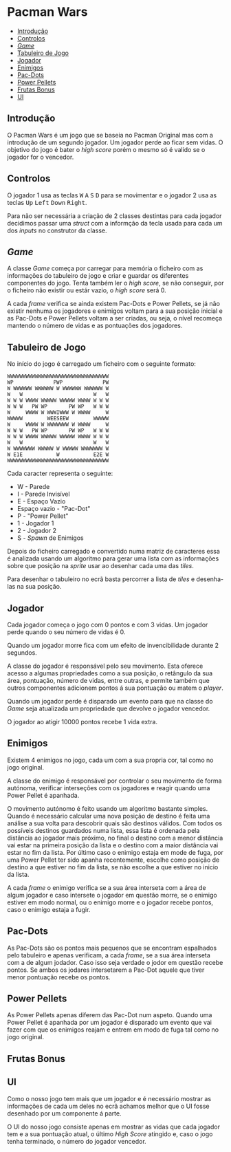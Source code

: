 # Pacman Wars

- [Introdução](#Introdução)
- [Controlos](#Controlos)
- [_Game_](#Game)
- [Tabuleiro de Jogo](#Tabuleiro-de-Jogo)
- [Jogador](#Jogador)
- [Enimigos](#Enimigos)
- [Pac-Dots](#Pac-Dots)
- [Power Pellets](#Power-Pellets)
- [Frutas Bonus](#Frutas-Bonus)
- [UI](#UI)

## Introdução

O Pacman Wars é um jogo que se baseia no Pacman Original mas com a introdução de um segundo jogador. Um jogador perde ao ficar sem vidas. O objetivo do jogo é bater o _high score_ porém o mesmo só é valido se o jogador for o vencedor.

## Controlos

O jogador 1 usa as teclas <kbd>W</kbd> <kbd>A</kbd> <kbd>S</kbd> <kbd>D</kbd> para se movimentar e o jogador 2 usa as teclas <kbd>Up</kbd> <kbd>Left</kbd> <kbd>Down</kbd> <kbd>Right</kbd>.

Para não ser necessária a criação de 2 classes destintas para cada jogador decidimos passar uma _struct_ com a informção da tecla usada para cada um dos _inputs_ no construtor da classe.


## _Game_

A classe _Game_ começa por carregar para memória o ficheiro com as informações do tabuleiro de jogo e criar e guardar os diferentes componentes do jogo. Tenta também ler o _high score_, se não conseguir, por o ficheiro não existir ou estár vazio, o _high score_ será 0.

A cada _frame_ verifica se ainda existem Pac-Dots e Power Pellets, se já não existir nenhuma os jogadores e enimigos voltam para a sua posição inicial e as Pac-Dots e Power Pellets voltam a ser criadas, ou seja, o nível recomeça mantendo o número de vidas e as pontuações dos jogadores.


## Tabuleiro de Jogo

No início do jogo é carregado um ficheiro com o seguinte formato:

```
WWWWWWWWWWWWWWWWWWWWWWWWWWWWWWWWW
WP             PWP             PW
W WWWWWW WWWWWW W WWWWWW WWWWWW W
W   W                       W   W
W W W WWWW WWWWW WWWWW WWWW W W W
W W W   PW WP       PW WP   W W W
W     WWWW W WWWIWWW W WWWW     W
WWWWW        WEESEEW        WWWWW
W     WWWW W WWWWWWW W WWWW     W
W W W   PW WP       PW WP   W W W
W W W WWWW WWWWW WWWWW WWWW W W W
W   W                       W   W
W WWWWWWW WWWWW W WWWWW WWWWWWW W
W E1E           W           E2E W
WWWWWWWWWWWWWWWWWWWWWWWWWWWWWWWWW
```

Cada caracter representa o seguinte:
- W - Parede
- I - Parede Invisível
- E - Espaço Vazio
- Espaço vazio - "Pac-Dot"
- P - "Power Pellet"
- 1 - Jogador 1
- 2 - Jogador 2
- S - _Spawn_ de Enimigos

Depois do ficheiro carregado e convertido numa matriz de caracteres essa é analizada usando um algoritmo para gerar uma lista com as informações sobre que posição na _sprite_ usar ao desenhar cada uma das _tiles_.

Para desenhar o tabuleiro no ecrã basta percorrer a lista de _tiles_ e desenha-las na sua posição.


## Jogador

Cada jogador começa o jogo com 0 pontos e com 3 vidas. Um jogador perde quando o seu número de vidas é 0.

Quando um jogador morre fica com um efeito de invencibilidade durante 2 segundos.

A classe do jogador é responsável pelo seu movimento. Esta oferece acesso a algumas propriedades como a sua posição, o retângulo da sua área, pontuação, número de vidas, entre outras, e permite também que outros componentes adicionem pontos á sua pontuação ou matem o _player_.

Quando um jogador perde é disparado um evento para que na classe do _Game_ seja atualizada um propriedade que devolve o jogador vencedor.

O jogador ao atigir 10000 pontos recebe 1 vida extra.


## Enimigos

Existem 4 enimigos no jogo, cada um com a sua propria cor, tal como no jogo original.

A classe do enimigo é responsável por controlar o seu movimento de forma autónoma, verificar interseções com os jogadores e reagir quando uma Power Pellet é apanhada.

O movimento autónomo é feito usando um algoritmo bastante simples. Quando é necessário calcular uma nova posição de destino é feita uma análise a sua volta para descobrir quais são destinos válidos. Com todos os possíveis destinos guardados numa lista, essa lista é ordenada pela distância ao jogador mais próximo, no final o destino com a menor distância vai estar na primeira posição da lista e o destino com a maior distância vai estar no fim da lista. Por último caso o enimigo estaja em mode de fuga, por uma Power Pellet ter sido apanha recentemente, escolhe como posição de destino a que estiver no fim da lista, se não escolhe a que estiver no inicio da lista.

A cada _frame_ o enimigo verifica se a sua área interseta com a área de algum jogador e caso intersete o jogador em questão morre, se o enimigo estiver em modo normal, ou o enimigo morre e o jogador recebe pontos, caso o enimigo estaja a fugir.


## Pac-Dots

As Pac-Dots são os pontos mais pequenos que se encontram espalhados pelo tabuleiro e apenas verificam, a cada _frame_, se a sua área interseta com a de algum jodador. Caso isso seja verdade o jodor em questão recebe pontos. Se ambos os jodares intersetarem a Pac-Dot aquele que tiver menor pontuação recebe os pontos.


## Power Pellets

As Power Pellets apenas diferem das Pac-Dot num aspeto. Quando uma Power Pellet é apanhada por um jogador é disparado um evento que vai fazer com que os enimigos reajam e entrem em modo de fuga tal como no jogo original.


## Frutas Bonus


## UI

Como o nosso jogo tem mais que um jogador e é necessário mostrar as informações de cada um deles no ecrã achamos melhor que o UI fosse desenhado por um componente á parte.

O UI do nosso jogo consiste apenas em mostrar as vidas que cada jogador tem e a sua pontuação atual, o último _High Score_ atingido e, caso o jogo tenha terminado, o número do jogador vencedor.
